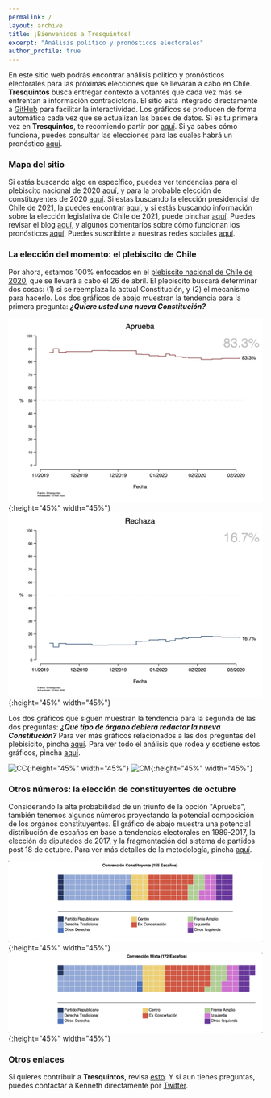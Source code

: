 ```yaml
---
permalink: /
layout: archive
title: ¡Bienvenidos a Tresquintos!
excerpt: "Análisis político y pronósticos electorales"
author_profile: true
---
```


En este sitio web podrás encontrar análisis político y pronósticos electorales para las próximas elecciones que se llevarán a cabo en Chile. **Tresquintos** busca entregar contexto a votantes que cada vez más se enfrentan a información contradictoria. El sitio está integrado directamente a [GitHub](https://github.com/) para facilitar la interactividad. Los gráficos se producen de forma automática cada vez que se actualizan las bases de datos. Si es tu primera vez en **Tresquintos**, te recomiendo partir por [aquí](https://tresquintos.github.io/faq/). Si ya sabes cómo funciona, puedes consultar las elecciones para las cuales habrá un pronóstico [aquí](https://tresquintos.github.io/pronósticos/).


### Mapa del sitio

Si estás buscando algo en específico, puedes ver tendencias para el plebiscito nacional de 2020 [aquí](https://tresquintos.github.io/plebiscito2020/), y para la probable elección de constituyentes de 2020 [aquí](https://tresquintos.github.io/constituyentes2020/). Si estas buscando la elección presidencial de Chile de 2021, la puedes encontrar [aquí](https://tresquintos.github.io/presidenciales2021/), y si estás buscando información sobre la elección legislativa de Chile de 2021, puede pinchar [aquí](https://tresquintos.github.io/legislativa2021/). Puedes revisar el blog [aquí](https://tresquintos.github.io/blog/), y algunos comentarios sobre cómo funcionan los pronósticos [aquí](https://tresquintos.github.io/tsm/). Puedes suscribirte a nuestras redes sociales [aquí](https://tresquintos.github.io/faq/).


### La elección del momento: el plebiscito de Chile

Por ahora, estamos 100% enfocados en el [plebiscito nacional de Chile de 2020](https://es.wikipedia.org/wiki/Plebiscito_nacional_de_Chile_de_2020), que se llevará a cabo el 26 de abril. El plebiscito buscará determinar dos cosas: (1) si se reemplaza la actual Constitución, y (2) el mecanismo para hacerlo. Los dos gráficos de abajo muestran la tendencia para la primera pregunta: ***¿Quiere usted una nueva Constitución?***

![Aprueba](./images/ts_2020-1_Aprueba.png){:height="45%" width="45%"} ![Rechaza](./images/ts_2020-1_Rechaza.png){:height="45%" width="45%"}

Los dos gráficos que siguen muestran la tendencia para la segunda de las dos preguntas: ***¿Qué tipo de órgano debiera redactar la nueva Constitución?*** Para ver más gráficos relacionados a las dos preguntas del plebisicito, pincha [aquí](https://tresquintos.github.io/plebiscito2020/). Para ver todo el análisis que rodea y sostiene estos gráficos, pincha [aquí](https://tresquintos.github.io/tags/#plebiscito-nacional-2020).

![CC](/images/ts_2020-2_Convención%20Constituyente.png){:height="45%" width="45%"} ![CM](/images/ts_2020-2_Convención%20Mixta.png){:height="45%" width="45%"}


### Otros números: la elección de constituyentes de octubre

Considerando la alta probabilidad de un triunfo de la opción "Aprueba", también tenemos algunos números proyectando la potencial composición de los orgános constituyentes. El gráfico de abajo muestra una potencial distribución de escaños en base a tendencias electorales en 1989-2017, la elección de diputados de 2017, y la fragmentación del sistema de partidos post 18 de octubre. Para ver más detalles de la metodología, pincha [aquí](http://tresquintos.github.io/convención2020).

![cc](/images/cc.png){:height="45%" width="45%"} ![CM](/images/cm.png){:height="45%" width="45%"}


### Otros enlaces

Si quieres contribuir a **Tresquintos**, revisa [esto](https://tresquintos.github.io/suscripci%C3%B3n/). Y si aun tienes preguntas, puedes contactar a Kenneth directamente por [Twitter](https://www.twitter.com/kennethbunker).


<script type="text/javascript" src="//downloads.mailchimp.com/js/signup-forms/popup/unique-methods/embed.js" data-dojo-config="usePlainJson: true, isDebug: false"></script><script type="text/javascript">window.dojoRequire(["mojo/signup-forms/Loader"], function(L) { L.start({"baseUrl":"mc.us15.list-manage.com","uuid":"3a6f5773bbbc78ea5a0003f67","lid":"8c164eff0f","uniqueMethods":true}) })</script>
